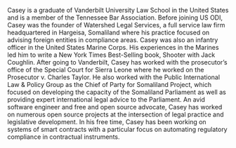 Casey is a graduate of Vanderbilt University Law School in the United States and is a member of the Tennessee Bar Association. Before joining US ODI, Casey was the founder of Watershed Legal Services, a full service law firm headquartered in Hargeisa, Somaliland where his practice focused on advising foreign entities in compliance areas. Casey was also an infantry officer in the United States Marine Corps. His experiences in the Marines led him to write a New York Times Best-Selling book, Shooter with Jack Coughlin. After going to Vanderbilt, Casey has worked with the prosecutor’s office of the Special Court for Sierra Leone where he worked on the Prosecutor v. Charles Taylor. He also worked with the Public International Law & Policy Group as the Chief of Party for Somaliland Project, which focused on developing the capacity of the Somaliland Parliament as well as providing expert international legal advice to the Parliament. An avid software engineer and free and open source advocate, Casey has worked on numerous open source projects at the intersection of legal practice and legislative development. In his free time, Casey has been working on systems of smart contracts with a particular focus on automating regulatory compliance in contractual instruments.